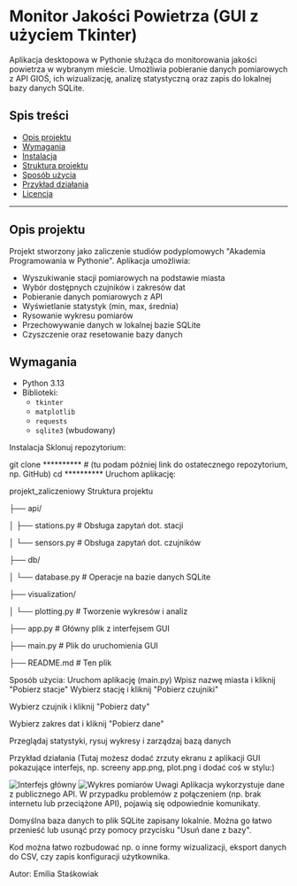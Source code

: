 # Monitor Jakości Powietrza (GUI z użyciem Tkinter)

Aplikacja desktopowa w Pythonie służąca do monitorowania jakości powietrza w wybranym mieście. Umożliwia pobieranie danych pomiarowych z API GIOŚ, ich wizualizację, analizę statystyczną oraz zapis do lokalnej bazy danych SQLite.

## Spis treści

- [Opis projektu](#opis-projektu)
- [Wymagania](#wymagania)
- [Instalacja](#instalacja)
- [Struktura projektu](#struktura-projektu)
- [Sposób użycia](#sposób-użycia)
- [Przykład działania](#przykład-działania)
- [Licencja](#licencja)

---

## Opis projektu

Projekt stworzony jako zaliczenie studiów podyplomowych "Akademia Programowania w Pythonie". 
Aplikacja umożliwia:

- Wyszukiwanie stacji pomiarowych na podstawie miasta
- Wybór dostępnych czujników i zakresów dat
- Pobieranie danych pomiarowych z API
- Wyświetlanie statystyk (min, max, średnia)
- Rysowanie wykresu pomiarów
- Przechowywanie danych w lokalnej bazie SQLite
- Czyszczenie oraz resetowanie bazy danych

## Wymagania

- Python 3.13
- Biblioteki:
  - `tkinter`
  - `matplotlib`
  - `requests` 
  - `sqlite3` (wbudowany)


Instalacja
Sklonuj repozytorium:


git clone ********** # (tu podam później link do ostatecznego repozytorium, np. GitHub)
cd **********
Uruchom aplikację:


projekt_zaliczeniowy
Struktura projektu

├── api/

│   ├── stations.py         # Obsługa zapytań dot. stacji

│   └── sensors.py          # Obsługa zapytań dot. czujników

├── db/

│   └── database.py         # Operacje na bazie danych SQLite

├── visualization/

│   └── plotting.py         # Tworzenie wykresów i analiz

├── app.py                  # Główny plik z interfejsem GUI

├── main.py                 # Plik do uruchomienia GUI

├── README.md               # Ten plik



Sposób użycia:
Uruchom aplikację (main.py)
Wpisz nazwę miasta i kliknij "Pobierz stacje"
Wybierz stację i kliknij "Pobierz czujniki"

Wybierz czujnik i kliknij "Pobierz daty"

Wybierz zakres dat i kliknij "Pobierz dane"

Przeglądaj statystyki, rysuj wykresy i zarządzaj bazą danych

Przykład działania
(Tutaj możesz dodać zrzuty ekranu z aplikacji GUI pokazujące interfejs, np. screeny app.png, plot.png i dodać coś w stylu:)


![Interfejs główny](docs/screenshot1.png)
![Wykres pomiarów](docs/plot_example.png)
Uwagi
Aplikacja wykorzystuje dane z publicznego API. W przypadku problemów z połączeniem (np. brak internetu lub przeciążone API), pojawią się odpowiednie komunikaty.

Domyślna baza danych to plik SQLite zapisany lokalnie. Można go łatwo przenieść lub usunąć przy pomocy przycisku "Usuń dane z bazy".

Kod można łatwo rozbudować np. o inne formy wizualizacji, eksport danych do CSV, czy zapis konfiguracji użytkownika.


Autor:
Emilia Staśkowiak
